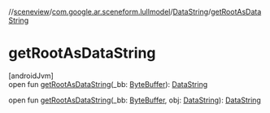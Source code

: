 //[sceneview](../../../index.md)/[com.google.ar.sceneform.lullmodel](../index.md)/[DataString](index.md)/[getRootAsDataString](get-root-as-data-string.md)

# getRootAsDataString

[androidJvm]\
open fun [getRootAsDataString](get-root-as-data-string.md)(_bb: [ByteBuffer](https://developer.android.com/reference/kotlin/java/nio/ByteBuffer.html)): [DataString](index.md)

open fun [getRootAsDataString](get-root-as-data-string.md)(_bb: [ByteBuffer](https://developer.android.com/reference/kotlin/java/nio/ByteBuffer.html), obj: [DataString](index.md)): [DataString](index.md)
